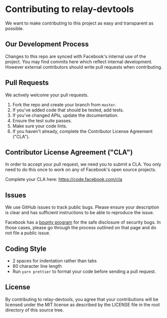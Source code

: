 # Contributing to relay-devtools

We want to make contributing to this project as easy and transparent as possible.

## Our Development Process

Changes to this repo are synced with Facebook's internal use of the project. You may find commits here which reflect internal development. However external contributors should write pull requests when contributing.

## Pull Requests

We actively welcome your pull requests.

1. Fork the repo and create your branch from `master`.
2. If you've added code that should be tested, add tests.
3. If you've changed APIs, update the documentation.
4. Ensure the test suite passes.
5. Make sure your code lints.
6. If you haven't already, complete the Contributor License Agreement ("CLA").

## Contributor License Agreement ("CLA")

In order to accept your pull request, we need you to submit a CLA. You only need to do this once to work on any of Facebook's open source projects.

Complete your CLA here: <https://code.facebook.com/cla>

## Issues

We use GitHub issues to track public bugs. Please ensure your description is clear and has sufficient instructions to be able to reproduce the issue.

Facebook has a [bounty program](https://www.facebook.com/whitehat/) for the safe disclosure of security bugs. In those cases, please go through the process outlined on that page and do not file a public issue.

## Coding Style

* 2 spaces for indentation rather than tabs
* 80 character line length
* Run `yarn prettier` to format your code before sending a pull request.

## License

By contributing to relay-devtools, you agree that your contributions will be licensed under the MIT license as described by the LICENSE file in the root directory of this source tree.
